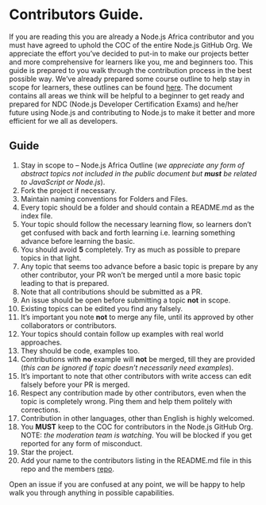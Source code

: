 # Contributors Guide.

If you are reading this you are already a Node.js Africa contributor and you must have agreed to uphold the COC of the entire Node.js GitHub Org. We appreciate the effort you’ve decided to put-in to make our projects better and more comprehensive for learners like you, me and beginners too.
This guide is prepared to you walk through the contribution process in the best possible way. We’ve already prepared some course outline to help stay in scope for learners, these outlines can be found [here](https://github.com/nodejsafrica/nodejsafrica#ourguide). The document contains all areas we think will be helpful to a beginner to get ready and prepared for NDC (Node.js Developer Certification Exams) and he/her future using Node.js and contributing to Node.js to make it better and more efficient for we all as developers.

## Guide 
1.	Stay in scope to – Node.js Africa Outline (_we appreciate any form of abstract topics not included in the public document but **must** be related to JavaScript or Node.js_).
2.	Fork the project if necessary.
3.	Maintain naming conventions for Folders and Files.
4.	Every topic should be a folder and should contain a README.md as the index file.
5.	Your topic should follow the necessary learning flow, so learners don’t get confused with back and forth learning i.e. learning something advance before learning the basic. 
6.	You should avoid **5** completely. Try as much as possible to prepare topics in that light.
7.	Any topic that seems too advance before a basic topic is prepare by any other contributor, your PR won’t be merged until a more basic topic leading to that is prepared.
8.	Note that all contributions should be submitted as a PR.
9.	An issue should be open before submitting a topic **not** in scope.
10.	Existing topics can be edited you find any falsely.
11.	It’s important you note **not** to merge any file, until its approved by other collaborators or contributors.
12.	Your topics should contain follow up examples with real world approaches.
13.	They should be code, examples too. 
14.	Contributions with **no** example will **not** be merged, till they are provided (_this can be ignored if topic doesn’t necessarily need examples_).
15.	It’s important to note that other contributors with write access can edit falsely before your PR is merged.
16.	Respect any contribution made by other contributors, even when the topic is completely wrong. Ping them and help them politely with corrections.
17.	Contribution in other languages, other than English is highly welcomed.
18.	You **MUST** keep to the COC for contributors in the Node.js GitHub Org. NOTE: _the moderation team is watching_. You will be blocked if you get reported for any form of misconduct.
19.	Star the project.
20.	Add your name to the contributors listing in the README.md file in this repo and the members [repo](https://github.com/nodejsafrica/nodejsafrica/members ).


Open an issue if you are confused at any point, we will be happy to help walk you through anything in possible capabilities. 


